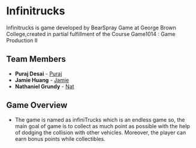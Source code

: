 # Infinitrucks
Infinitrucks is game developed by BearSpray Game at George Brown College,created in partial fulfillment of the Course Game1014 : Game Production II

## Team Members
* **Puraj Desai** - [Puraj](https://github.com/puraj123)
* **Jamie Huang** - [Jamie](https://github.com/jamiecch)
* **Nathaniel Grundy** - [Nat](https://github.com/Keladinus)


## Game Overview
* The game is named as infiniTrucks which is an endless game so, the main goal of game is to collect as much point as possible with 
the help of dodging the collision with other vehicles. Moreover, the player can earn bonus points while collectibles.
